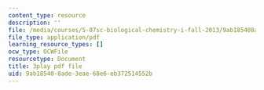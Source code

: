 ```yaml
---
content_type: resource
description: ''
file: /media/courses/5-07sc-biological-chemistry-i-fall-2013/9ab185408ade3eae68e6eb372514552b_tFEBiKPv1e8.pdf
file_type: application/pdf
learning_resource_types: []
ocw_type: OCWFile
resourcetype: Document
title: 3play pdf file
uid: 9ab18540-8ade-3eae-68e6-eb372514552b
---
```

